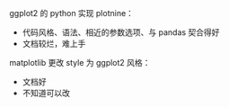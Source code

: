 

ggplot2 的 python 实现 plotnine：

- 代码风格、语法、相近的参数选项、与 pandas 契合得好
- 文档较烂，难上手

matplotlib 更改 style 为 ggplot2 风格：

- 文档好
- 不知道可以改
 
 <Comment lang="zh-CN"/> 
 